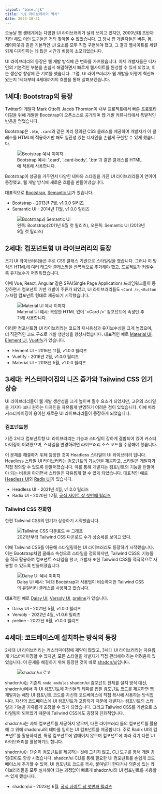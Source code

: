 ```yaml
---
layout: "base.njk"
title: "UI 라이브러리의 역사"
date: 2024-10-31
---
```


오늘날 웹 생태계에는 다양한 UI 라이브러리가 널리 쓰이고 있지만, 2000년대 초반까지만 해도 이런 도구들은 거의 찾아볼 수 없었습니다. 그 당시 웹 개발자들은 버튼, 폼, 레이아웃과 같은 기본적인 UI 요소를 모두 직접 구현해야 했고, 그 결과 웹사이트를 세련되게 디자인하는 데 많은 시간과 비용이 소모되었습니다.

UI 라이브러리의 등장은 웹 개발 방식에 큰 변화를 가져왔습니다. 이제 개발자들은 디자인의 기본적인 부분을 손쉽게 해결하면서 빠르게 웹사이트를 완성할 수 있게 되었고, 이는 생산성 향상에 큰 기여를 했습니다. 그럼, UI 라이브러리가 웹 개발을 어떻게 혁신해왔는지 1세대부터 4세대까지의 흐름을 통해 살펴보겠습니다.

## 1세대: Bootstrap의 등장

Twitter의 개발자 Mark Otto와 Jacob Thornton이 내부 프로젝트에서 빠른 프로토타이핑을 위해 개발한 Bootstrap이 오픈소스로 공개되며 웹 개발 커뮤니티에서 폭발적인 반응을 얻었습니다.

Bootstrap은 `.btn`, `.card`와 같은 미리 정의된 CSS 클래스를 제공하여 개발자가 이 클래스를 HTML에 적용하기만 해도 일관성 있는 디자인을 손쉽게 구현할 수 있게 했습니다.

<figure>
<img src="/assets/images/the-history-of-ui-library/bootstrap.png" alt="Bootstrap 예시 이미지" />
<figcaption>Bootstrap 예시: '.card', '.card-body', '.btn'과 같은 클래스를 HTML에 적용해 사용합니다.</figcaption>
</figure>

Bootstrap이 성공을 거두면서 다양한 테마와 스타일을 가진 UI 라이브러리들이 연이어 등장했고, 웹 개발 방식에 새로운 흐름을 만들어냈습니다.

대표적으로 [Bootstrap](https://getbootstrap.com/), [Semantic UI](https://semantic-ui.com/)가 있습니다.

- Bootstrap - 2013년 7월, v1.0.0 릴리즈
- Semantic UI - 2014년 11월, v1.0.0 릴리즈

<figure>
<img src="/assets/images/the-history-of-ui-library/bootstrap_and_semantic-ui.jpg" alt="Bootstrap과 Semantic UI" />
<figcaption>왼쪽: Bootstrap(2011년 8월 첫 릴리즈), 오른쪽: Semantic UI (2013년 9월 첫 릴리즈)</figcaption>
</figure>

## 2세대: 컴포넌트형 UI 라이브러리의 등장

초기 UI 라이브러리들은 주로 CSS 클래스 기반으로 스타일링을 했습니다. 그러나 이 방식은 HTML에 여러 태그와 클래스명을 반복적으로 추가해야 했고, 프로젝트가 커질수록 유지보수가 어려워졌습니다.

이때 Vue, React, Angular 같은 SPA(Single Page Application) 프레임워크들이 등장하면서 컴포넌트 기반 개발이 주류가 되었고, UI 라이브러리들도 `<Card />`, `<Button />`처럼 컴포넌트 형태로 제공되기 시작했습니다.

<figure>
<img src="/assets/images/the-history-of-ui-library/material-ui.png" alt="Material UI 예시 이미지" />
<figcaption>Material UI 예시: 복잡한 HTML 없이 '&lt;Card /&gt;' 컴포넌트에 속성만 추가해 사용합니다. </figcaption>
</figure>

이러한 컴포넌트형 UI 라이브러리는 코드의 재사용성과 유지보수성을 크게 높였으며, 더 직관적인 코드 구조로 개발 생산성을 향상시켰습니다. 대표적인 예로 [Material UI](https://mui.com/), [Element UI](https://element.eleme.io/), [Vuetify](https://vuetifyjs.com/)가 있습니다.

- Element UI - 2016년 11월, v1.0.0 릴리즈
- Vuetify - 2018년 2월, v1.0.0 릴리즈
- Material UI - 2018년 5월, v1.0.0 릴리즈

## 3세대: 커스터마이징의 니즈 증가와 Tailwind CSS 인기 상승

UI 라이브러리들이 웹 개발 생산성을 크게 높이며 필수 요소가 되었지만, 고유의 스타일을 가지다 보니 원하는 디자인을 자유롭게 반영하기 어려운 점이 있었습니다.
이에 따라 커스터마이징이 용이한 새로운 UI 라이브러리들이 등장하게 되었습니다.

### 컴포넌트형

기존 2세대 컴포넌트형 UI 라이브러리는 기능과 스타일이 강하게 결합되어 있어 커스터마이징이 어려웠으며, 스타일을 변경하려면 라이브러리 소스 코드를 수정해야 했습니다.

이 문제를 해결하기 위해 등장한 것이 Headless 스타일의 UI 라이브러리 입니다. Headless 스타일 UI 라이브러리는 컴포넌트의 기능만을 제공하고, 스타일은 개발자가 직접 정의할 수 있도록 만들어졌습니다. 이를 통해 개발자는 컴포넌트의 기능을 만들어야 되는 비용을 아끼면서 스타일은 자유롭게 할 수 있게 되었습니다. 대표적인 예로 [Headless UI](https://headlessui.com/)와 [Radix UI](https://www.radix-ui.com/)가 있습니다.

- Headless UI - 2021년 4월, v1.0.0 릴리즈
- Radix UI - 2020년 12월, [공식 사이트 상 첫번째 릴리즈](https://www.radix-ui.com/primitives/docs/overview/releases#december-15-2020)

### Tailwind CSS 친화형

한편 Tailwind CSS의 인기가 상승하기 시작했습니다.

<figure>
<img src="/assets/images/the-history-of-ui-library/tailwind_chart.png" alt="Tailwind CSS 다운로드 수 그래프" />
<figcaption>2021년부터 Tailwind CSS 다운로드 수가 상승세를 보이고 있다.</figcaption>
</figure>

이에 Tailwind CSS를 이용해 스타일링하는 UI 라이브러리도 등장하기 시작했습니다. 이는 Bootstrap처럼 클래스 속성으로 스타일을 정의하지만, Tailwind CSS의 기능들을 적극 활용하여 컴포넌트 스타일을 했고, 개발자 또한 Tailwind CSS를 적극적으로 사용할 수 있도록 만들어졌습니다. 

<figure>
<img src="/assets/images/the-history-of-ui-library/daisy-ui.png" alt="Daisy UI 예시 이미지" />
<figcaption>Daisy UI 예시: 1세대 Bootstrap과 사용법이 비슷하지만 Tailwind CSS의 유틸리티 클래스를 사용하고 있습니다. </figcaption>
</figure>

대표적인 예로 [Daisy UI](https://daisyui.com/), [Versoly UI](https://versoly.com/), [preline](https://preline.co/)가 있습니다.

- Daisy UI - 2021년 5월, v1.0.0 릴리즈
- Versoly - 2022년 4월, v1.0.6 릴리즈
- preline - 2022년 6월, v1.0.0 릴리즈

## 4세대: 코드베이스에 설치하는 방식의 등장

2세대 UI 라이브러리는 커스터마이징에 제약이 많았고, 3세대 UI 라이브러리는 자유롭게 커스터마이징할 수 있지만, 모든 스타일을 개발자가 직접 관리해야 하는 어려움이 있었습니다. 이 문제를 해결하기 위해 등장한 것이 바로 [shadcn/ui](https://ui.shadcn.com/)입니다.

<figure>
<img src="/assets/images/the-history-of-ui-library/shadcn-ui-dark.svg" alt="shadcn/ui 로고" />
</figure>

shadcn/ui는 기존의 `node_modules` shadcn/ui 컴포넌트 전체를 설치 방식 대신, shadcn/ui에서 각 UI 컴포넌트에 자신들의 테마를 입힌 컴포넌트 코드를 제공하면 웹 개발자는 해당 UI 컴포넌트 코드를 자신의 코드베이스에 직접 복사해 사용하는 방식입니다. 자신의 코드베이스에 UI 컴포넌트가 포함되기 때문에 개발자는 컴포넌트의 스타일과 기능을 자유롭게 조정할 수 있게 되었습니다. 그리고 Tailwind CSS를 기반으로 스타일링이 되어있기 때문에 Tailwind CSS에도 굉장히 친화적입니다.

shadcn/ui는 자체 컴포넌트를 제공하지 않으며, 다른 라이브러리 들의 컴포넌트를 활용해 그 위에 shadcn/ui의 테마를 입히는 UI 컴포넌트를 제공합니다. 주로 Radix UI의 컴포넌트를 활용하지만, 특정 컴포넌트에 얽매이지 않으며 컴포넌트에 따라 각기 다른 UI 라이브러리를 활용하기도 합니다.

shadcn/ui는 단순히 컴포넌트를 제공하는 것에 그치지 않고, CLI 도구를 통해 개발 경험(DX)도 향상 시켰습니다. shadcn/ui CLI를 통해 필요한 UI 컴포넌트를 손쉽게 코드 베이스에 추가할 수 있어, UI 컴포넌트 코드를 복사, 붙여넣기 한다거나 의존성 있는 라이브러리들을 모두 설치해야 되는 과정없이 빠르게 shadcn/ui의 UI 컴포넌트를 사용할 수 있게 했습니다.

- shadcn/ui - 2023년 6월, [공식 사이트 상 첫번째 릴리즈](https://ui.shadcn.com/docs/changelog)